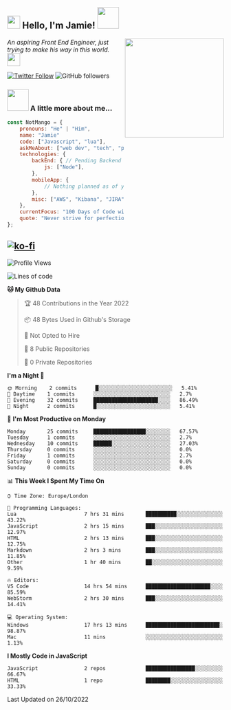 <h2><img src="https://emojis.slackmojis.com/emojis/images/1531849430/4246/blob-sunglasses.gif?1531849430" width="30"/> Hello, I'm Jamie! <img src="https://media.giphy.com/media/ao9DUiTKH60XS/giphy.gif" width="50"></h2>
<img align='right' src="https://media.giphy.com/media/vLlpbDafjgHystuJ0a/giphy.gif" width="230">
<p><em>An aspiring Front End Engineer, just trying to make his way in this world.
</a><img src="https://media.giphy.com/media/WUlplcMpOCEmTGBtBW/giphy.gif" width="30">
</em></p>

[![Twitter Follow](https://img.shields.io/twitter/follow/enlistedmango?label=Follow)](https://twitter.com/intent/follow?screen_name=enlistedmango)
![GitHub followers](https://img.shields.io/github/followers/enlistedmango?label=Follow&style=social)


### <img src="https://media4.giphy.com/media/26BkNUA64zF0pCFSE/giphy.gif" width="50"> A little more about me...

```javascript
const NotMango = {
    pronouns: "He" | "Him",
    name: "Jamie"
    code: ["Javascript", "lua"],
    askMeAbout: ["web dev", "tech", "photography", "videography"],
    technologies: {
        backEnd: { // Pending Backend Knowledge
            js: ["Node"],
        },
        mobileApp: {
            // Nothing planned as of yet
        },
        misc: ["AWS", "Kibana", "JIRA", ]
    },
    currentFocus: "100 Days of Code with a focus on Front End Development",
    quote: "Never strive for perfection, aim to be 1% better each day!"
};
```
[![ko-fi](https://ko-fi.com/img/githubbutton_sm.svg)](https://ko-fi.com/N4N1FSEY4)
---

<!--START_SECTION:waka-->
![Profile Views](http://img.shields.io/badge/Profile%20Views-189-blue)

![Lines of code](https://img.shields.io/badge/From%20Hello%20World%20I%27ve%20Written-35%20lines%20of%20code-blue)

**🐱 My Github Data** 

> 🏆 48 Contributions in the Year 2022
 > 
> 📦 48 Bytes Used in Github's Storage 
 > 
> 🚫 Not Opted to Hire
 > 
> 📜 8 Public Repositories 
 > 
> 🔑 0 Private Repositories  
 > 
**I'm a Night 🦉** 

```text
🌞 Morning    2 commits      █░░░░░░░░░░░░░░░░░░░░░░░░   5.41% 
🌆 Daytime    1 commits      ░░░░░░░░░░░░░░░░░░░░░░░░░   2.7% 
🌃 Evening    32 commits     █████████████████████░░░░   86.49% 
🌙 Night      2 commits      █░░░░░░░░░░░░░░░░░░░░░░░░   5.41%

```
📅 **I'm Most Productive on Monday** 

```text
Monday       25 commits     █████████████████░░░░░░░░   67.57% 
Tuesday      1 commits      ░░░░░░░░░░░░░░░░░░░░░░░░░   2.7% 
Wednesday    10 commits     ██████░░░░░░░░░░░░░░░░░░░   27.03% 
Thursday     0 commits      ░░░░░░░░░░░░░░░░░░░░░░░░░   0.0% 
Friday       1 commits      ░░░░░░░░░░░░░░░░░░░░░░░░░   2.7% 
Saturday     0 commits      ░░░░░░░░░░░░░░░░░░░░░░░░░   0.0% 
Sunday       0 commits      ░░░░░░░░░░░░░░░░░░░░░░░░░   0.0%

```


📊 **This Week I Spent My Time On** 

```text
⌚︎ Time Zone: Europe/London

💬 Programming Languages: 
Lua                      7 hrs 31 mins       ██████████░░░░░░░░░░░░░░░   43.22% 
JavaScript               2 hrs 15 mins       ███░░░░░░░░░░░░░░░░░░░░░░   12.97% 
HTML                     2 hrs 13 mins       ███░░░░░░░░░░░░░░░░░░░░░░   12.75% 
Markdown                 2 hrs 3 mins        ███░░░░░░░░░░░░░░░░░░░░░░   11.85% 
Other                    1 hr 40 mins        ██░░░░░░░░░░░░░░░░░░░░░░░   9.59%

🔥 Editors: 
VS Code                  14 hrs 54 mins      █████████████████████░░░░   85.59% 
WebStorm                 2 hrs 30 mins       ███░░░░░░░░░░░░░░░░░░░░░░   14.41%

💻 Operating System: 
Windows                  17 hrs 13 mins      ████████████████████████░   98.87% 
Mac                      11 mins             ░░░░░░░░░░░░░░░░░░░░░░░░░   1.13%

```

**I Mostly Code in JavaScript** 

```text
JavaScript               2 repos             ████████████████░░░░░░░░░   66.67% 
HTML                     1 repo              ████████░░░░░░░░░░░░░░░░░   33.33%

```



 Last Updated on 26/10/2022
<!--END_SECTION:waka-->
